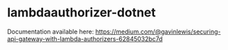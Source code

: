 # lambdaauthorizer-dotnet

Documentation available here: https://medium.com/@gavinlewis/securing-api-gateway-with-lambda-authorizers-62845032bc7d

